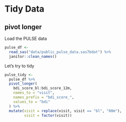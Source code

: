 Tidy Data
================

## pivot longer

Load the PULSE data

``` r
pulse_df <- 
  read_sas("data/public_pulse_data.sas7bdat") %>% 
  janitor::clean_names()
```

Let’s try to tidy

``` r
pulse_tidy <- 
  pulse_df %>% 
  pivot_longer(
    bdi_score_bl:bdi_score_12m,
    names_to = "visit",
    names_prefix = "bdi_score_",
    values_to = "bdi"
  ) %>% 
  mutate(visit = replace(visit, visit == "bl", "00m"),
         visit = factor(visit))
```
